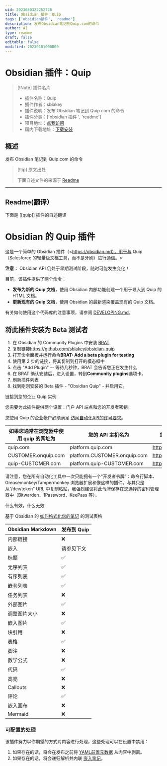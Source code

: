 ```yaml
---
uid: 2023080322252726
title: Obsidian 插件：Quip
tags: ['obsidian插件', 'readme']
description: 发布Obsidian笔记到Quip.com的命令
author: AI
type: readme
draft: false
editable: false
modified: 20230101000000
---
```


# Obsidian 插件：Quip

> [!Note] 插件名片
> - 插件名称：Quip
> - 插件作者：sblakey
> - 插件说明：发布 Obsidian 笔记到 Quip.com 的命令
> - 插件分类：['obsidian 插件 ', 'readme']
> - 项目地址：[点我访问](https://github.com/sblakey/obsidian-quip)
> - 国内下载地址：[下载安装](https://pkmer.cn/products/plugin/pluginMarket/?quip)

## 概述

发布 Obsidian 笔记到 Quip.com 的命令

> [!tip] 原文出处
>
>下面自述文件的来源于 [Readme](https://ghproxy.net/https://raw.githubusercontent.com/sblakey/obsidian-quip/master/README.md)
>

---

## Readme(翻译）

下面是 [[quip]] 插件的自述翻译

# Obsidian 的 Quip 插件

这是一个简单的 Obsidian 插件（<<https://obsidian.md），用于与> Quip（Salesforce 的轻量级文档工具，而不是牙刷）进行通信。>

**注意：** Obsidian API 仍处于早期测试阶段，随时可能发生变化！

目前，该插件提供了两个命令：

- **发布为新的 Quip 文档**，使用 Obsidian 内部功能创建一个用于导入到 Quip 的 HTML 文档。
- **更新现有的 Quip 文档**，使用 Obsidian 的最新渲染覆盖现有的 Quip 文档。

有关如何使用这个代码库的注意事项，请参阅 [DEVELOPING.md](./DEVELOPING.md)。

## 将此插件安装为 Beta 测试者

1. 在 Obsidian 的 Community Plugins 中安装 [BRAT](https://github.com/TfTHacker/obsidian42-brat)
2. 复制链接<https://github.com/sblakey/obsidian-quip>
3. 打开命令面板并运行命令**BRAT: Add a beta plugin for testing**
4. 使用第 2 步的链接，将其复制到打开的模态框中
5. 点击 "Add Plugin" -- 等待几秒钟，BRAT 会告诉您正在发生什么
6. 在 BRAT 确认安装后，进入设置，转到**Community plugins**选项卡。
7. 刷新插件列表
8. 找到刚刚安装的 Beta 插件 - "Obsidian Quip" - 并启用它。

链接到您的企业 Quip 实例

您需要为此插件提供两个设置：门户 API 端点和您的开发者密钥。

您使用 Quip 的企业帐户必须满足 [访问自动化API的许可要求](https://quip.com/dev/automation/documentation/current#section/License-Requirements)。

| 如果您通常在浏览器中使用 quip 的网址为 | 您的 API 主机名为 | 您可以在以下网址获取您的开发者令牌 |
| ------------------------------------------ | ---------------------------- | ------------------------------------- |
| quip.com                                   | platform.quip.com            | <https://quip.com/dev/token>            |
| CUSTOMER.onquip.com                        | platform.CUSTOMER.onquip.com | <https://CUSTOMER.onquip.com/dev/token> |
| quip-CUSTOMER.com                          | platform.quip-CUSTOMER.com   | <https://quip-CUSTOMER.com/dev/token>   |

请注意，您在所有自动化工具中一次只能拥有一个“开发者令牌”：命令行脚本、Greasemonkey/Tampermonkey 浏览器扩展和像这样的插件。与其只是从“/dev/token” URL 中复制粘贴，我强烈建议将此令牌保存在您选择的密码管理器中（Bitwarden、1Password、KeePass 等）。

什么有效，什么无效

基于 Obsidian 的 [如何格式化您的笔记](https://help.obsidian.md/How+to/Format+your+notes) 的测试表格

| Obsidian Markdown | 发布到 Quip              |
| ----------------- | ---------------------- |
| 内部链接          | :x:                    |
| 嵌入              | 请参见下文              |
| 标题              | :white_check_mark:     |
| 无序列表          | :white_check_mark:     |
| 有序列表          | :white_check_mark:     |
| 嵌套列表          | :white_check_mark:     |
| 任务列表          | :x:                    |
| 外部图片          | :white_check_mark:     |
| 调整图片大小      | :x:                    |
| 嵌入图片          | :white_check_mark:     |
| 块引用            | :x:                    |
| 表格              | :white_check_mark:     |
| 脚注              | :x:                    |
| 数学公式          | :x:                    |
| 代码              | :white_check_mark:     |
| 高亮              | :x:                    |
| Callouts          | :x:                    |
| 评论              | :white_check_mark:     |
| 嵌入画布          | :x:                    |
| Mermaid           | :x:                    |

### 可配置的处理

该插件努力以你期望的方式对内容进行处理，这些处理可以在设置中禁用：

1. 如果存在的话，将会在发布之前将 [YAML前置元数据](https://help.obsidian.md/Advanced+topics/YAML+front-matter) 从内容中剥离。
2. 如果存在的话，将会递归解析并内联 [嵌入笔记](https://help.obsidian.md/How+to/Embed+files)。



